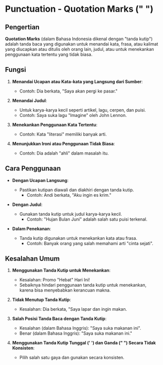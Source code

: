 # Punctuation - Quotation Marks (" ")

## Pengertian

**Quotation Marks** (dalam Bahasa Indonesia dikenal dengan "tanda kutip") adalah tanda baca yang digunakan untuk menandai kata, frasa, atau kalimat yang diucapkan atau ditulis oleh orang lain, judul, atau untuk menekankan penggunaan kata tertentu yang tidak biasa.

## Fungsi

1. **Menandai Ucapan atau Kata-kata yang Langsung dari Sumber**: 
   - Contoh: Dia berkata, "Saya akan pergi ke pasar."

2. **Menandai Judul**: 
   - Untuk karya-karya kecil seperti artikel, lagu, cerpen, dan puisi.
   - Contoh: Saya suka lagu "Imagine" oleh John Lennon.

3. **Menekankan Penggunaan Kata Tertentu**:
   - Contoh: Kata "literasi" memiliki banyak arti.

4. **Menunjukkan Ironi atau Penggunaan Tidak Biasa**:
   - Contoh: Dia adalah "ahli" dalam masalah itu.

## Cara Penggunaan

- **Dengan Ucapan Langsung**:
  - Pastikan kutipan diawali dan diakhiri dengan tanda kutip.
    - Contoh: Andi berkata, "Aku ingin es krim."

- **Dengan Judul**:
  - Gunakan tanda kutip untuk judul karya-karya kecil.
    - Contoh: "Hujan Bulan Juni" adalah salah satu puisi terkenal.

- **Dalam Penekanan**:
  - Tanda kutip digunakan untuk menekankan kata atau frasa.
    - Contoh: Banyak orang yang salah memahami arti "cinta sejati".

## Kesalahan Umum

1. **Menggunakan Tanda Kutip untuk Menekankan**:
   - Kesalahan: Promo "Hebat" Hari Ini!
   - Sebaiknya hindari penggunaan tanda kutip untuk menekankan, karena bisa menyebabkan kerancuan makna.

2. **Tidak Menutup Tanda Kutip**:
   - Kesalahan: Dia berkata, "Saya lapar dan ingin makan.

3. **Salah Posisi Tanda Baca dengan Tanda Kutip**:
   - Kesalahan (dalam Bahasa Inggris): "Saya suka makanan ini".
   - Benar (dalam Bahasa Inggris): "Saya suka makanan ini."

4. **Menggunakan Tanda Kutip Tunggal (' ') dan Ganda (" ") Secara Tidak Konsisten**:
   - Pilih salah satu gaya dan gunakan secara konsisten.

